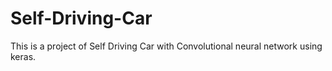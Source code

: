 # Self-Driving-Car
This is a project of Self Driving Car with Convolutional neural network using keras.
